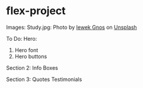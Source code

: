 # flex-project


Images:
Study.jpg: Photo by <a href="https://unsplash.com/@imkirk?utm_source=unsplash&utm_medium=referral&utm_content=creditCopyText">Iewek Gnos</a> on <a href="https://unsplash.com/photos/hhUx08PuYpc?utm_source=unsplash&utm_medium=referral&utm_content=creditCopyText">Unsplash</a>
  


  To Do:
  Hero:
  1. Hero font
  2. Hero buttons

Section 2: Info Boxes



Section 3: Quotes
Testimonials